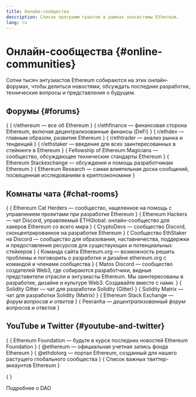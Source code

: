 ```yaml
---
title: Онлайн-сообщества
description: Список программ грантов в рамках экосистемы Ethereum.
lang: ru
---
```


# Онлайн-сообщества {#online-communities}

Сотни тысяч энтузиастов Ethereum собираются на этих онлайн-форумах, чтобы делиться новостями, обсуждать последние разработки, технические вопросы и представления о будущем.

## Форумы {#forums}

{
{
<SocialListItem socialIcon="reddit"><Link to="https://www.reddit.com/r/ethereum">r/ethereum</Link> — все об Ethereum</SocialListItem>
}
{
<SocialListItem socialIcon="reddit"><Link to="https://www.reddit.com/r/ethfinance/">r/ethfinance</Link> — финансовая сторона Ethereum, включая децентрализованные финансы (DeFi)</SocialListItem>
}
{
<SocialListItem socialIcon="reddit"><Link to="https://www.reddit.com/r/ethdev/">r/ethdev</Link> — главным образом, развитие Ethereum</SocialListItem>
}
{
<SocialListItem socialIcon="reddit"><Link to="https://www.reddit.com/r/ethtrader/">r/ethtrader</Link> — анализ рынка и тенденций</SocialListItem>
}
{
<SocialListItem socialIcon="reddit"><Link to="https://www.reddit.com/r/ethstaker/">r/ethstaker</Link> — введение для всех заинтересованных в стейкинге в Ethereum</SocialListItem>
}
{
<SocialListItem socialIcon="webpage"><Link to="https://ethereum-magicians.org">Fellowship of Ethereum Magicians</Link> — сообщество, обсуждающее технические стандарты Ethereum</SocialListItem>
}
{
<SocialListItem socialIcon="stackExchange"><Link to="https://ethereum.stackexchange.com">Ethereum Stackexchange</Link> — обсуждения и помощь разработчикам Ethereum</SocialListItem>
}
{
<SocialListItem socialIcon="webpage"><Link to="https://ethresear.ch">Ethereum Research</Link> — самая влиятельная доска сообщений, посвященная исследованиям в криптоэкономике</SocialListItem>
}

## Комнаты чата {#chat-rooms}

{
{
<SocialListItem socialIcon="discord"><Link to="https://discord.com/invite/Nz6rtfJ8Cu">Ethereum Cat Herders</Link> — сообщество, нацеленное на помощь с управлением проектами при разработке Ethereum</SocialListItem>
}
{
<SocialListItem socialIcon="discord"><Link to="https://ethglobal.co/discord">Ethereum Hackers</Link> — чат Discord, управляемый ETHGlobal: онлайн-сообщество для хакеров Ethereum со всего мира</SocialListItem>
}
{
<SocialListItem socialIcon="discord"><Link to="https://discord.gg/5W5tVb3">CryptoDevs</Link> — сообщество Discord, сконцентрированное на разработке Ethereum</SocialListItem>
}
{
<SocialListItem socialIcon="discord"><Link to="https://discord.io/ethstaker">Сообщество EthStaker на Discord</Link> — сообщество для образования, наставничества, поддержки и предоставления ресурсов для существующих и потенциальных стейкеров</SocialListItem>
}
{
<SocialListItem socialIcon="discord"><Link to="https://discord.gg/ethereum-org">Команда сайта Ethereum.org</Link> — возможность решить проблемы и поговорить о разработке и дизайне ethereum.org с командой и членами сообщества</SocialListItem>
}
{
<SocialListItem socialIcon="discord"><Link to="https://discord.matos.club/">Matos Discord</Link> — сообщество создателей Web3, где собираются разработчики, видные представители отрасли и энтузиасты Ethereum. Мы заинтересованы в разработке, дизайне и культуре Web3. Создавайте вместе с нами.</SocialListItem>
}
{
<SocialListItem socialIcon="webpage"><Link to="https://gitter.im/ethereum/solidity">Solidity Gitter</Link> — чат для разработки Solidity (Gitter)</SocialListItem>
}
{
<SocialListItem socialIcon="webpage"><Link to="https://matrix.to/#/#ethereum_solidity:gitter.im">Solidity Matrix</Link> — чат для разработки Solidity (Matrix)</SocialListItem>
}
{
<SocialListItem socialIcon="webpage"><Link to="https://ethereum.stackexchange.com/">Ethereum Stack Exchange</Link> *— форум вопросов и ответов*</SocialListItem>
}
{
<SocialListItem socialIcon="webpage"><Link to="https://peeranha.io/">Peeranha</Link> *— децентрализованный форум вопросов и ответов*</SocialListItem>
}

## YouTube и Twitter {#youtube-and-twitter}

{
{
<SocialListItem socialIcon="youtube"><Link to="https://www.youtube.com/c/EthereumFoundation">Ethereum Foundation</Link> — будьте в курсе последних новостей Ethereum Foundation</SocialListItem>
}
{
<SocialListItem socialIcon="twitter"><Link to="https://twitter.com/ethereum">@ethereum</Link> — официальная учетная запись фонда Ethereum</SocialListItem>
}
{
<SocialListItem socialIcon="twitter"><Link to="https://twitter.com/ethdotorg">@ethdotorg</Link> — портал Ethereum, созданный для нашего растущего глобального сообщества</SocialListItem>
}
{
<SocialListItem socialIcon="webpage"><Link to="https://hive.one/c/ethereum?page=1">Список важных твиттер-аккаунтов Ethereum</Link></SocialListItem>
}

{
<Divider />
}

<Callout emoji=":classical_building:" titleKey="page-community-daos-callout-title" descriptionKey="page-community-daos-callout-description">
  <div>
    <ButtonLink to="/community/get-involved/#decentralized-autonomous-organizations-daos">
      Подробнее о DAO
    </ButtonLink>
  </div>
</Callout>
